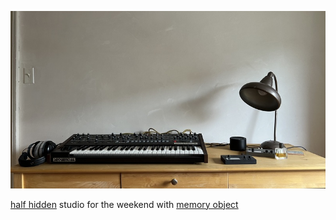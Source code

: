 ![prophet](pics/prophet.jpeg 'prophet')

[half hidden](https://halfhidden.co/) studio for the weekend with [memory object](https://memory-object.com/)